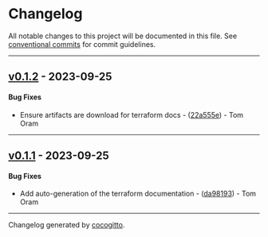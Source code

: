 # Changelog
All notable changes to this project will be documented in this file. See [conventional commits](https://www.conventionalcommits.org/) for commit guidelines.

- - -
## [v0.1.2](https://github.com/armakuni/terraform-aws-account-details/compare/v0.1.1..v0.1.2) - 2023-09-25
#### Bug Fixes
- Ensure artifacts are download for terraform docs - ([22a555e](https://github.com/armakuni/terraform-aws-account-details/commit/22a555e9e6b0087dc1a64c0f24fca0f715dcd6be)) - Tom Oram

- - -

## [v0.1.1](https://github.com/armakuni/terraform-aws-account-details/compare/v0.1.0..v0.1.1) - 2023-09-25
#### Bug Fixes
- Add auto-generation of the terraform documentation - ([da98193](https://github.com/armakuni/terraform-aws-account-details/commit/da9819348b3dd2fc8ad3c991f30739e0a9dacbeb)) - Tom Oram

- - -

Changelog generated by [cocogitto](https://github.com/cocogitto/cocogitto).